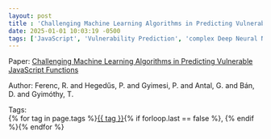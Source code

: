 ```yaml
---
layout: post
title : 'Challenging Machine Learning Algorithms in Predicting Vulnerable JavaScript Functions'
date: 2025-01-01 10:03:19 -0500
tags: ['JavaScript', 'Vulnerability Prediction', 'complex Deep Neural Network', 'C-Support Vector Classification Variant of Support Vector Machine', 'Decision Tree', 'Deep Neural Network', 'K Nearest Neighbor', 'Linear Regression', 'Logistic Regression', 'Random Forest', 'Support Vector Machine', 'Gaussian Naive Bayes', 'Code metrics']
---
```

Paper: [Challenging Machine Learning Algorithms in Predicting Vulnerable JavaScript Functions](https://ieeexplore-ieee-org.proxy.library.nd.edu/document/8823747)

Author: Ferenc, R. and Hegedűs, P. and Gyimesi, P. and Antal, G. and Bán, D. and Gyimóthy, T.




 Tags:  
        <span>{% for tag in page.tags %}<a href="{{ site.baseurl }}tags/#{{ tag | slugify }}">{{ tag }}</a>{% if forloop.last == false %}, {% endif %}{% endfor %}</span>
